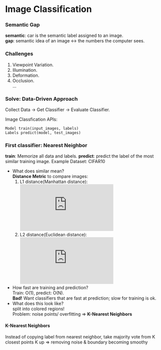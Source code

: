 
# Image Classification

### Semantic Gap
**semantic**: car is the semantic label assigned to an image.  
**gap**: semantic idea of an image <-> the numbers the computer sees.  

### Challenges
  1. Viewpoint Variation.  
  2. Illumination.  
  3. Deformation.  
  4. Occlusion.  
  ...  

### Solve: Data-Driven Approach

Collect Data -> Get Classifier -> Evaluate Classifier.  

Image Classfication APIs:
```
Model train(input_images, labels)
Labels predict(model, test_images)
```

### First classifier: Nearest Neighbor
**train**: Memorize all data and labels.
**predict**: predict the label of the most similar training image. 
Example Dataset: CIFAR10  
* What does similar mean?  
   **Distance Metric** to compare images:  
   1. L1 distance(Manhattan distance):  
   ![](https://latex.codecogs.com/gif.latex?d_1%28I_1%2C%20I_2%29%20%3D%20%5Csum_p%20%7C%7BI_1%5Ep-I_2%5Ep%7D%7C)  
   2. L2 distance(Euclidean distance):  
   ![](https://latex.codecogs.com/gif.latex?d_2%28I_1%2C%20I_2%29%20%3D%20%5Csqrt%7B%5Csum_p%20%28%7BI_1%5Ep-I_2%5Ep%7D%29%5E2%7D)  
* How fast are training and prediction?  
  Train: O(1), predict: O(N).  
  **Bad!** Want classifiers that are fast at prediction; slow for training is ok.  
* What does this look like?  
  split into colored regions!  
  Problem: noise points/ overfitting => **K-Nearest Neighbors**  

#### K-Nearest Neighbors
Instead of copying label from nearest neighbor, take majority vote from K closest points
K up => removing noise & boundary becoming smoothy
